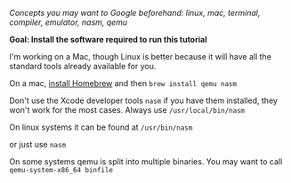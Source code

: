 *Concepts you may want to Google beforehand: linux, mac, terminal, compiler, emulator, nasm, qemu*

**Goal: Install the software required to run this tutorial**

I'm working on a Mac, though Linux is better because it will have all the standard tools already
available for you.

On a mac, [install Homebrew](http://brew.sh) and then `brew install qemu nasm`

Don't use the Xcode developer tools `nasm` if you have them installed, they won't work for the most cases. Always use `/usr/local/bin/nasm`

On linux systems it can be found at
`/usr/bin/nasm`

or just use `nasm`


On some systems qemu is split into multiple binaries. You may want
to call `qemu-system-x86_64 binfile`
